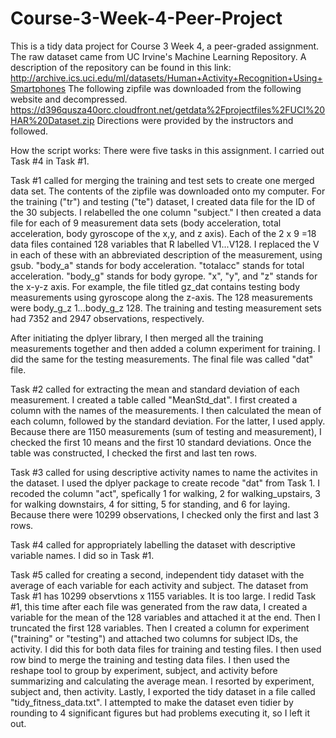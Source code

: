 # Course-3-Week-4-Peer-Project
This is a tidy data project for Course 3 Week 4, a peer-graded assignment.
The raw dataset came from UC Irvine's Machine Learning Repository. A description of the repository can be found in this link:
http://archive.ics.uci.edu/ml/datasets/Human+Activity+Recognition+Using+Smartphones
The following zipfile was downloaded from the following website and decompressed. 
https://d396qusza40orc.cloudfront.net/getdata%2Fprojectfiles%2FUCI%20HAR%20Dataset.zip
Directions were provided by the instructors and followed.

How the script works:
There were five tasks in this assignment. I carried out Task #4 in Task #1.

Task #1 called for merging the training and test sets to create one merged data set.
The contents of the zipfile was downloaded onto my computer. 
For the training ("tr") and testing ("te") dataset, I created  data file for the ID of the 30 subjects.  I relabelled the one column "subject."
I then created a data file for each of 9 measurement data sets (body acceleration, total acceleration, body gyroscope of the x,y, and z axis). 
Each of the 2 x 9 =18 data files contained 128 variables that R labelled V1...V128.
I replaced the V in each of these with an abbreviated description of the measurement, using gsub. 
 "body_a" stands for body acceleration. "totalacc" stands for total acceleration. "body_g" stands for body gyrope.
"x", "y", and "z" stands for the x-y-z axis.
For example, the file titled gz_dat contains testing body measurements using gyroscope along the z-axis. The 128 measurements were body_g_z 1...body_g_z 128.
The training and testing measurement sets had 7352 and 2947 observations, respectively. 

After initiating the dplyer library, I then merged all the training measurements together and then added a column experiment for training. I did the same for the testing measurements. The final file was called "dat" file.

Task #2 called for extracting the mean and standard deviation of each measurement.
I created a table called "MeanStd_dat". I first created a column with the names of the measurements. I then calculated the mean of each column, followed by the standard deviation. For the latter, I used apply.
Because there are 1150 measurements (sum of testing and measurement), I checked the first 10 means and the first 10 standard deviations.
Once the table was constructed, I checked the first and last ten rows.

Task #3 called for using descriptive activity names to name the activites in the dataset.
I used the dplyer package to create recode "dat" from Task 1. I recoded the column "act", spefically 1 for walking, 2 for walking_upstairs, 3 for walking downstairs, 4 for sitting, 5 for standing, and 6 for laying.
Because there were 10299 observations, I checked only the first and last 3 rows.

Task #4 called for appropriately labelling the dataset with descriptive variable names.
I did so in Task #1.

Task #5 called for creating a second, independent tidy dataset with the average of each variable for each activity and subject.
The dataset from Task #1 has 10299 observtions x 1155 variables. It is too large.
I redid Task #1, this time after each file was generated from the raw data, I created a variable for the mean of the 128 variables and attached it at the end. Then I truncated the first 128 variables.
Then I created a column for experiment ("training" or "testing") and attached two columns for subject IDs, the activity.
I did this for both data files for training and testing files.
I then used row bind to merge the training and testing data files.
I then used the reshape tool to group by experiment, subject, and activity before summarizing and calculating the average mean.
I resorted by experiment, subject and, then activity.
Lastly, I exported the tidy dataset in a file called "tidy_fitness_data.txt".
I attempted to make the dataset even tidier by rounding to 4 significant figures but had problems executing it, so I left it out.
